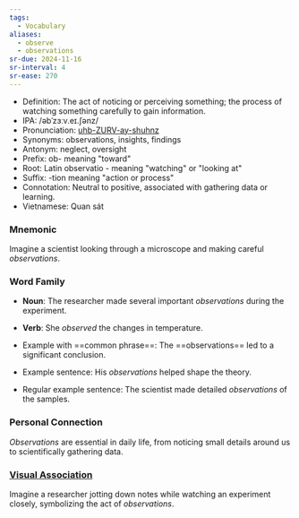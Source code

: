 ```yaml
---
tags:
  - Vocabulary
aliases:
  - observe
  - observations
sr-due: 2024-11-16
sr-interval: 4
sr-ease: 270
---
```


- Definition: The act of noticing or perceiving something; the process of watching something carefully to gain information.
- IPA: /əbˈzɜːv.eɪ.ʃənz/
- Pronunciation: [uhb-ZURV-ay-shuhnz](https://www.google.com/search?q=how+to+pronounce+observations)
- Synonyms: observations, insights, findings
- Antonym: neglect, oversight
- Prefix: ob- meaning "toward"
- Root: Latin observatio - meaning "watching" or "looking at"
- Suffix: -tion meaning "action or process"
- Connotation: Neutral to positive, associated with gathering data or learning.
- Vietnamese: Quan sát

### Mnemonic

Imagine a scientist looking through a microscope and making careful *observations*.

### Word Family

- **Noun**: The researcher made several important *observations* during the experiment.
- **Verb**: She *observed* the changes in temperature.
  
- Example with ==common phrase==: The ==observations== led to a significant conclusion.
- Example sentence: His *observations* helped shape the theory.
- Regular example sentence: The scientist made detailed *observations* of the samples.

### Personal Connection

*Observations* are essential in daily life, from noticing small details around us to scientifically gathering data.

### [Visual Association](https://www.google.com/search?tbm=isch&q=observations)

Imagine a researcher jotting down notes while watching an experiment closely, symbolizing the act of *observations*.
